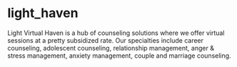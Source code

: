 # light_haven
Light Virtual Haven is a hub of counseling solutions where we offer virtual sessions at a pretty subsidized rate. Our specialties include career counseling, adolescent counseling, relationship management, anger & stress management, anxiety management, couple and marriage counseling.
